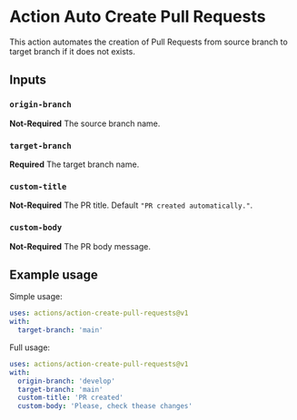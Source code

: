 Action Auto Create Pull Requests
===========================

This action automates the creation of Pull Requests from source branch to target branch if it does not exists.

## Inputs

### `origin-branch`
**Not-Required** The source branch name.

### `target-branch`
**Required** The target branch name.

### `custom-title`
**Not-Required** The PR title. Default `"PR created automatically."`.

### `custom-body`
**Not-Required** The PR body message.

## Example usage

Simple usage:

```yaml
uses: actions/action-create-pull-requests@v1
with:
  target-branch: 'main'
```

Full usage:
```yaml
uses: actions/action-create-pull-requests@v1
with:
  origin-branch: 'develop'
  target-branch: 'main'
  custom-title: 'PR created'
  custom-body: 'Please, check thease changes'
```

